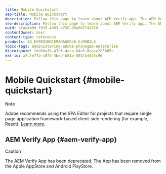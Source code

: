 ```yaml
---
title: Mobile Quickstart
seo-title: Mobile Quickstart
description: Follow this page to learn about AEM Verify app. The AEM Verify app is a quick and an easy way to run your AEM mobile applications on any iOS or Android mobile device.
seo-description: Follow this page to learn about AEM Verify app. The AEM Verify app is a quick and an easy way to run your AEM mobile applications on any iOS or Android mobile device.
uuid: afae4b9d-f835-4d83-b758-39a0d7741510
contentOwner: User
content-type: reference
products: SG_EXPERIENCEMANAGER/6.5/MOBILE
topic-tags: administering-adobe-phonegap-enterprise
discoiquuid: 2de6bafb-47cf-4aca-84a3-0cace2858d5c
exl-id: a7cfe77b-c073-4bed-b81a-503fb4445c96
---
```

# Mobile Quickstart {#mobile-quickstart}

>[!NOTE]
>
>Adobe recommends using the SPA Editor for projects that require single page application framework-based client-side rendering (for example, React). [Learn more](/help/sites-developing/spa-overview.md).

## AEM Verify App {#aem-verify-app}

>[!CAUTION]
>
>The AEM Verify App has been deprecated. The App has been removed from the Apple AppStore and Android PlayStore.
